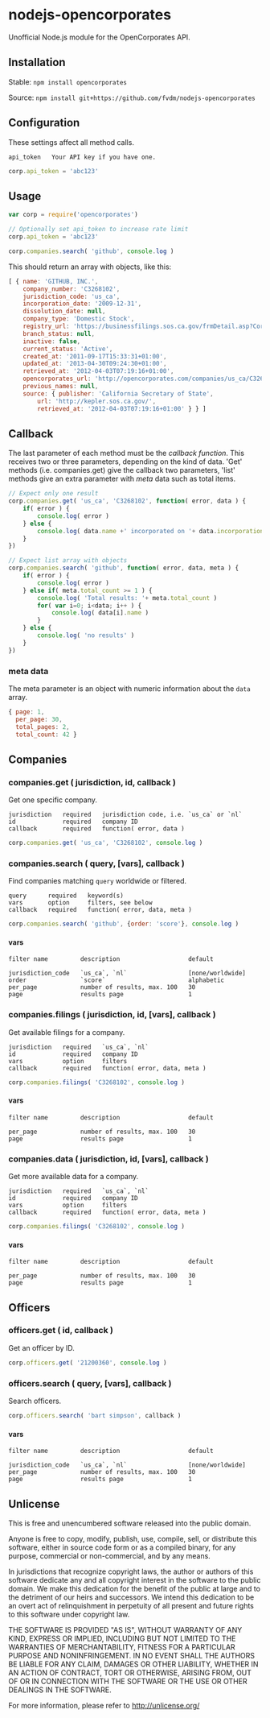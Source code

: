 nodejs-opencorporates
=====================

Unofficial Node.js module for the OpenCorporates API.


Installation
------------

Stable: `npm install opencorporates`

Source: `npm install git+https://github.com/fvdm/nodejs-opencorporates`


Configuration
-------------

These settings affect all method calls.

	api_token   Your API key if you have one.

```js
corp.api_token = 'abc123'
```


Usage
-----

```js
var corp = require('opencorporates')

// Optionally set api_token to increase rate limit
corp.api_token = 'abc123'

corp.companies.search( 'github', console.log )
```

This should return an array with objects, like this:

```js
[ { name: 'GITHUB, INC.',
    company_number: 'C3268102',
    jurisdiction_code: 'us_ca',
    incorporation_date: '2009-12-31',
    dissolution_date: null,
    company_type: 'Domestic Stock',
    registry_url: 'https://businessfilings.sos.ca.gov/frmDetail.asp?CorpID=03268102',
    branch_status: null,
    inactive: false,
    current_status: 'Active',
    created_at: '2011-09-17T15:33:31+01:00',
    updated_at: '2013-04-30T09:24:30+01:00',
    retrieved_at: '2012-04-03T07:19:16+01:00',
    opencorporates_url: 'http://opencorporates.com/companies/us_ca/C3268102',
    previous_names: null,
    source: { publisher: 'California Secretary of State',        url: 'http://kepler.sos.ca.gov/',        retrieved_at: '2012-04-03T07:19:16+01:00' } } ]
```


Callback
--------

The last parameter of each method must be the *callback function*. This receives two or three parameters, depending on the kind of data. 'Get' methods (i.e. companies.get) give the callback two parameters, 'list' methods give an extra parameter with *meta* data such as total items.

```js
// Expect only one result
corp.companies.get( 'us_ca', 'C3268102', function( error, data ) {
	if( error ) {
		console.log( error )
	} else {
		console.log( data.name +' incorporated on '+ data.incorporation_date )
	}
})

// Expect list array with objects
corp.companies.search( 'github', function( error, data, meta ) {
	if( error ) {
		console.log( error )
	} else if( meta.total_count >= 1 ) {
		console.log( 'Total results: '+ meta.total_count )
		for( var i=0; i<data; i++ ) {
			console.log( data[i].name )
		}
	} else {
		console.log( 'no results' )
	}
})
```

### meta data

The meta parameter is an object with numeric information about the `data` array.

```js
{ page: 1,
  per_page: 30,
  total_pages: 2,
  total_count: 42 }
```


Companies
---------

### companies.get ( jurisdiction, id, callback )

Get one specific company.

	jurisdiction   required   jurisdiction code, i.e. `us_ca` or `nl`
	id             required   company ID
	callback       required   function( error, data )


```js
corp.companies.get( 'us_ca', 'C3268102', console.log )
```


### companies.search ( query, [vars], callback )

Find companies matching `query` worldwide or filtered.

	query      required   keyword(s)
	vars       option     filters, see below
	callback   required   function( error, data, meta )

```js
corp.companies.search( 'github', {order: 'score'}, console.log )
```

#### vars

	filter name         description                   default
	
	jurisdiction_code   `us_ca`, `nl`                 [none/worldwide]
	order               `score`                       alphabetic
	per_page            number of results, max. 100   30
	page                results page                  1


### companies.filings ( jurisdiction, id, [vars], callback )

Get available filings for a company.

	jurisdiction   required   `us_ca`, `nl`
	id             required   company ID
	vars           option     filters
	callback       required   function( error, data, meta )

```js
corp.companies.filings( 'C3268102', console.log )
```

#### vars

	filter name         description                   default
	
	per_page            number of results, max. 100   30
	page                results page                  1


### companies.data ( jurisdiction, id, [vars], callback )

Get more available data for a company.

	jurisdiction   required   `us_ca`, `nl`
	id             required   company ID
	vars           option     filters
	callback       required   function( error, data, meta )

```js
corp.companies.filings( 'C3268102', console.log )
```

#### vars

	filter name         description                   default
	
	per_page            number of results, max. 100   30
	page                results page                  1


Officers
--------

### officers.get ( id, callback )

Get an officer by ID.

```js
corp.officers.get( '21200360', console.log )
```


### officers.search ( query, [vars], callback )

Search officers.

```js
corp.officers.search( 'bart simpson', callback )
```

#### vars

	filter name         description                   default
	
	jurisdiction_code   `us_ca`, `nl`                 [none/worldwide]
	per_page            number of results, max. 100   30
	page                results page                  1
Unlicense
---------

This is free and unencumbered software released into the public domain.

Anyone is free to copy, modify, publish, use, compile, sell, or
distribute this software, either in source code form or as a compiled
binary, for any purpose, commercial or non-commercial, and by any
means.

In jurisdictions that recognize copyright laws, the author or authors
of this software dedicate any and all copyright interest in the
software to the public domain. We make this dedication for the benefit
of the public at large and to the detriment of our heirs and
successors. We intend this dedication to be an overt act of
relinquishment in perpetuity of all present and future rights to this
software under copyright law.

THE SOFTWARE IS PROVIDED "AS IS", WITHOUT WARRANTY OF ANY KIND,
EXPRESS OR IMPLIED, INCLUDING BUT NOT LIMITED TO THE WARRANTIES OF
MERCHANTABILITY, FITNESS FOR A PARTICULAR PURPOSE AND NONINFRINGEMENT.
IN NO EVENT SHALL THE AUTHORS BE LIABLE FOR ANY CLAIM, DAMAGES OR
OTHER LIABILITY, WHETHER IN AN ACTION OF CONTRACT, TORT OR OTHERWISE,
ARISING FROM, OUT OF OR IN CONNECTION WITH THE SOFTWARE OR THE USE OR
OTHER DEALINGS IN THE SOFTWARE.

For more information, please refer to <http://unlicense.org/>
